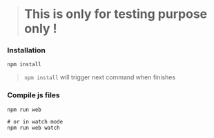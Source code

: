 > # This is only for testing purpose only !

### Installation

```
npm install
```

> `npm install` will trigger next command when finishes

### Compile js files

```
npm run web

# or in watch mode
npm run web watch
```